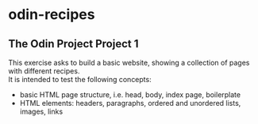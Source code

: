 # odin-recipes
## The Odin Project Project 1
This exercise asks to build a basic website, showing a collection of pages with different recipes.\
It is intended to test the following concepts:
- basic HTML page structure, i.e. head, body, index page, boilerplate
- HTML elements: headers, paragraphs, ordered and unordered lists, images, links
